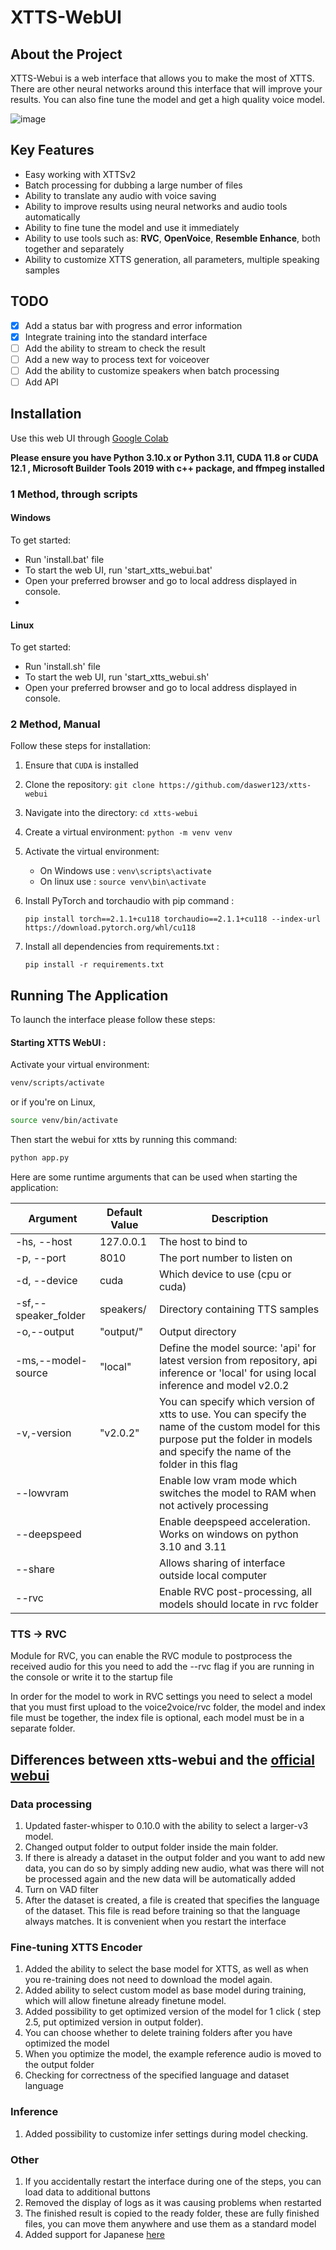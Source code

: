 # XTTS-WebUI

## About the Project
XTTS-Webui is a web interface that allows you to make the most of XTTS. There are other neural networks around this interface that will improve your results. You can also fine tune the model and get a high quality voice model.

![image](https://github.com/daswer123/xtts-webui/assets/22278673/89eb50c5-9a1e-41cf-8ae9-b734761716a6)

## Key Features
- Easy working with XTTSv2
- Batch processing for dubbing a large number of files
- Ability to translate any audio with voice saving
- Ability to improve results using neural networks and audio tools automatically
- Ability to fine tune the model and use it immediately
- Ability to use tools such as: **RVC**, **OpenVoice**, **Resemble Enhance**, both together and separately
- Ability to customize XTTS generation, all parameters, multiple speaking samples

## TODO
- [x] Add a status bar with progress and error information
- [x] Integrate training into the standard interface
- [ ] Add the ability to stream to check the result
- [ ] Add a new way to process text for voiceover
- [ ] Add the ability to customize speakers when batch processing
- [ ] Add API

## Installation

Use this web UI through [Google Colab](https://colab.research.google.com/drive/1MrzAYgANm6u79rCCQQqBSoelYGiJ1qYL)

**Please ensure you have Python 3.10.x or Python 3.11, CUDA 11.8 or CUDA 12.1 , Microsoft Builder Tools 2019 with c++ package, and ffmpeg installed**

### 1 Method, through scripts

#### Windows
To get started:
- Run 'install.bat' file
- To start the web UI, run 'start_xtts_webui.bat'
- Open your preferred browser and go to local address displayed in console.
- 
#### Linux
To get started:
- Run 'install.sh' file
- To start the web UI, run 'start_xtts_webui.sh'
- Open your preferred browser and go to local address displayed in console.

### 2 Method, Manual
Follow these steps for installation:
1. Ensure that `CUDA` is installed
2. Clone the repository: `git clone https://github.com/daswer123/xtts-webui`
3. Navigate into the directory: `cd xtts-webui`
4. Create a virtual environment: `python -m venv venv`
5. Activate the virtual environment:
   - On Windows use : `venv\scripts\activate`
   - On linux use    : `source venv\bin\activate`

6. Install PyTorch and torchaudio with pip command :

   `pip install torch==2.1.1+cu118 torchaudio==2.1.1+cu118 --index-url https://download.pytorch.org/whl/cu118`

7. Install all dependencies from requirements.txt :

    `pip install -r requirements.txt`

## Running The Application

To launch the interface please follow these steps:

#### Starting XTTS WebUI :
Activate your virtual environment:
```bash
venv/scripts/activate
```
or if you're on Linux,
```bash
source venv/bin/activate
```
Then start the webui for xtts by running this command:
```bash
python app.py
```

Here are some runtime arguments that can be used when starting the application:

| Argument | Default Value | Description |
| --- | --- | --- |
| -hs, --host | 127.0.0.1 | The host to bind to |
| -p, --port  | 8010       | The port number to listen on |
| -d, --device   | cuda    | Which device to use (cpu or cuda) |
| -sf,--speaker_folder  | speakers/   | Directory containing TTS samples|
|-o,--output  	|"output/"		|Output directory|
|-ms,--model-source  	|"local"			|Define the model source: 'api' for latest version from repository, api inference or 'local' for using local inference and model v2.0.2|
|-v,-version  			|"v2.0.2"				|You can specify which version of xtts to use. You can specify the name of the custom model for this purpose put the folder in models and specify the name of the folder in this flag|
|--lowvram   		||Enable low vram mode which switches the model to RAM when not actively processing|
|--deepspeed   		||Enable deepspeed acceleration. Works on windows on python 3.10 and 3.11|
|--share   		 ||Allows sharing of interface outside local computer|
|--rvc     	 ||Enable RVC post-processing, all models should locate in rvc folder|

### TTS -> RVC

Module for RVC, you can enable the RVC module to postprocess the received audio for this you need to add the --rvc flag if you are running in the console or write it to the startup file

In order for the model to work in RVC settings you need to select a model that you must first upload to the voice2voice/rvc folder, the model and index file must be together, the index file is optional, each model must be in a separate folder.

## Differences between xtts-webui and the [official webui](https://github.com/coqui-ai/TTS/pull/3296)

### Data processing

1. Updated faster-whisper to 0.10.0 with the ability to select a larger-v3 model.
2. Changed output folder to output folder inside the main folder.
3. If there is already a dataset in the output folder and you want to add new data, you can do so by simply adding new audio, what was there will not be processed again and the new data will be automatically added
4. Turn on VAD filter
5. After the dataset is created, a file is created that specifies the language of the dataset. This file is read before training so that the language always matches. It is convenient when you restart the interface

### Fine-tuning XTTS Encoder

1. Added the ability to select the base model for XTTS, as well as when you re-training does not need to download the model again.
2. Added ability to select custom model as base model during training, which will allow finetune already finetune model.
3. Added possibility to get optimized version of the model for 1 click ( step 2.5, put optimized version in output folder).
4. You can choose whether to delete training folders after you have optimized the model
5. When you optimize the model, the example reference audio is moved to the output folder
6. Checking for correctness of the specified language and dataset language

### Inference

1. Added possibility to customize infer settings during model checking.

### Other

1. If you accidentally restart the interface during one of the steps, you can load data to additional buttons
2. Removed the display of logs as it was causing problems when restarted
3. The finished result is copied to the ready folder, these are fully finished files, you can move them anywhere and use them as a standard model
4. Added support for Japanese [here](https://github.com/daswer123/xtts-webui/issues/15#issuecomment-1869090189)



